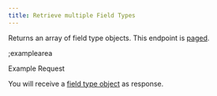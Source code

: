```yaml
---
title: Retrieve multiple Field Types
---
```


Returns an array of field type objects. This endpoint is [paged](#topics/pagination).

;examplearea

Example Request

<RequestExample url="https://mapi.storyblok.com/v1/field_types/" httpMethod="GETOAUTH"></RequestExample>

You will receive a [field type object](#core-resources/field-types/the-field-type-object) as response.
